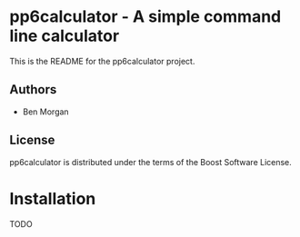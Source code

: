 pp6calculator - A simple command line calculator
================================================
This is the README for the pp6calculator project.

Authors
-------
- Ben Morgan

License
-------
pp6calculator is distributed under the terms of the Boost Software License.

Installation
============
TODO

